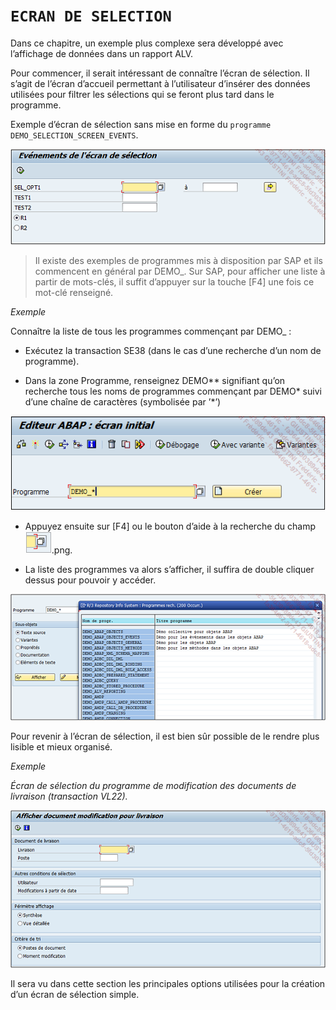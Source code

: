 # **`ECRAN DE SELECTION`**

Dans ce chapitre, un exemple plus complexe sera développé avec l’affichage de données dans un rapport ALV.

Pour commencer, il serait intéressant de connaître l’écran de sélection. Il s’agit de l’écran d’accueil permettant à l’utilisateur d’insérer des données utilisées pour filtrer les sélections qui se feront plus tard dans le programme.

Exemple d’écran de sélection sans mise en forme du `programme DEMO_SELECTION_SCREEN_EVENTS`.

![](../../99%20-%20Ressources/12_Screen%20-%2001%20-%2001%20-%2001.png)

> Il existe des exemples de programmes mis à disposition par SAP et ils commencent en général par DEMO\_. Sur SAP, pour afficher une liste à partir de mots-clés, il suffit d’appuyer sur la touche [F4] une fois ce mot-clé renseigné.

_Exemple_

Connaître la liste de tous les programmes commençant par DEMO\_ :

- Exécutez la transaction SE38 (dans le cas d’une recherche d’un nom de programme).

- Dans la zone Programme, renseignez DEMO*\* signifiant qu’on recherche tous les noms de programmes commençant par DEMO* suivi d’une chaîne de caractères (symbolisée par ’\*’)

![](../../99%20-%20Ressources/12_Screen%20-%2001%20-%2001%20-%2002.png)

- Appuyez ensuite sur [F4] ou le bouton d’aide à la recherche du champ ![](../../99%20-%20Ressources/12_Screen%20-%2001%20-%2001%20-%2003.png).png.

- La liste des programmes va alors s’afficher, il suffira de double cliquer dessus pour pouvoir y accéder.

![](../../99%20-%20Ressources/12_Screen%20-%2001%20-%2001%20-%2004.png)

Pour revenir à l’écran de sélection, il est bien sûr possible de le rendre plus lisible et mieux organisé.

_Exemple_

_Écran de sélection du programme de modification des documents de livraison (transaction VL22)._

![](../../99%20-%20Ressources/12_Screen%20-%2001%20-%2001%20-%2005.png)

Il sera vu dans cette section les principales options utilisées pour la création d’un écran de sélection simple.
